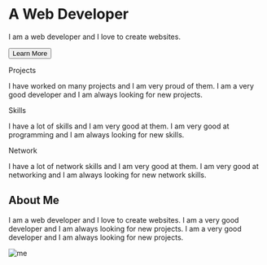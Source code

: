 <main>
  <div class="intro">
    <h1>A Web Developer</h1>
    <p>I am a web developer and I love to create websites.</p>
    <button>Learn More</button>
  </div>
  <div class="achievements">
    <div class="work">
      <i class="fas fa-atom"></i>
      <p class="work-heading">Projects</p>
      <p class="work-text">I have worked on many projects and I am very proud of them. I am a very good developer and I am always looking for new projects.</p>
    </div>
    <div class="work">
      <i class="fas fa-skiing"></i>
      <p class="work-heading">Skills</p>
      <p class="work-text">I have a lot of skills and I am very good at them. I am very good at programming and I am always looking for new skills.</p>
    </div>
    <div class="work">
      <i class="fas fa-ethernet"></i>
      <p class="work-heading">Network</p>
      <p class="work-text">I have a lot of network skills and I am very good at them. I am very good at networking and I am always looking for new network skills.</p>
    </div>
  </div>
  <div class="about-me">
    <div class="about-me-text">
      <h2>About Me</h2>
      <p>I am a web developer and I love to create websites. I am a very good developer and I am always looking for new projects. I am a very good developer and I am always looking for new projects.</p>
    </div>
    <img src="https://images.unsplash.com/photo-1596495578065-6e0763fa1178?ixlib=rb-1.2.1&ixid=MnwxMjA3fDB8MHxwaG90by1wYWdlfHx8fGVufDB8fHx8&auto=format&fit=crop&w=871&q=80" alt="me">
  </div>
</main>
